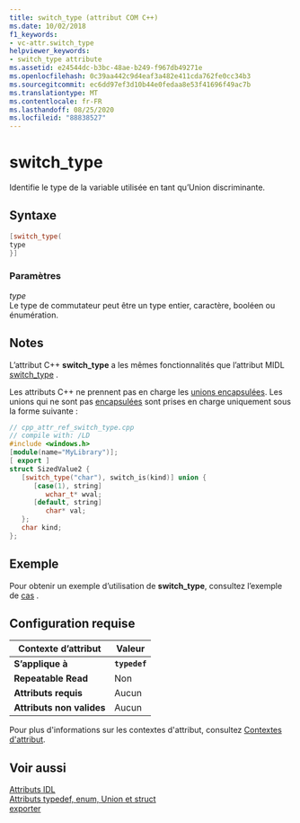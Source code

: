 ```yaml
---
title: switch_type (attribut COM C++)
ms.date: 10/02/2018
f1_keywords:
- vc-attr.switch_type
helpviewer_keywords:
- switch_type attribute
ms.assetid: e24544dc-b3bc-48ae-b249-f967db49271e
ms.openlocfilehash: 0c39aa442c9d4eaf3a482e411cda762fe0cc34b3
ms.sourcegitcommit: ec6dd97ef3d10b44e0fedaa8e53f41696f49ac7b
ms.translationtype: MT
ms.contentlocale: fr-FR
ms.lasthandoff: 08/25/2020
ms.locfileid: "88838527"
---
```

# <a name="switch_type"></a>switch_type

Identifie le type de la variable utilisée en tant qu’Union discriminante.

## <a name="syntax"></a>Syntaxe

```cpp
[switch_type(
type
}]
```

### <a name="parameters"></a>Paramètres

*type*<br/>
Le type de commutateur peut être un type entier, caractère, booléen ou énumération.

## <a name="remarks"></a>Notes

L’attribut C++ **switch_type** a les mêmes fonctionnalités que l’attribut MIDL [switch_type](/windows/win32/Midl/switch-type) .

Les attributs C++ ne prennent pas en charge les [unions encapsulées](/windows/win32/Midl/encapsulated-unions). Les unions qui ne sont pas [encapsulées](/windows/win32/Midl/nonencapsulated-unions) sont prises en charge uniquement sous la forme suivante :

```cpp
// cpp_attr_ref_switch_type.cpp
// compile with: /LD
#include <windows.h>
[module(name="MyLibrary")];
[ export ]
struct SizedValue2 {
   [switch_type("char"), switch_is(kind)] union {
      [case(1), string]
         wchar_t* wval;
      [default, string]
         char* val;
   };
   char kind;
};
```

## <a name="example"></a>Exemple

Pour obtenir un exemple d’utilisation de **switch_type**, consultez l’exemple de [cas](case-cpp.md) .

## <a name="requirements"></a>Configuration requise

| Contexte d’attribut | Valeur |
|-|-|
|**S’applique à**|**`typedef`**|
|**Repeatable Read**|Non|
|**Attributs requis**|Aucun|
|**Attributs non valides**|Aucun|

Pour plus d'informations sur les contextes d'attribut, consultez [Contextes d'attribut](cpp-attributes-com-net.md#contexts).

## <a name="see-also"></a>Voir aussi

[Attributs IDL](idl-attributes.md)<br/>
[Attributs typedef, enum, Union et struct](typedef-enum-union-and-struct-attributes.md)<br/>
[exporter](export.md)
